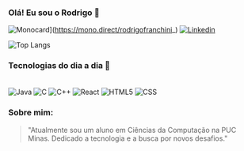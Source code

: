 ### Olá! Eu sou o Rodrigo 🙋

![Monocard](https://img.shields.io/badge/Monocard-E50257?style=for-the-badge&logo=About.me&logoColor=back)](https://mono.direct/rodrigofranchini_)
[![Linkedin](https://img.shields.io/badge/LinkedIn-0077B5?style=for-the-badge&logo=linkedin&logoColor=white)](https://www.linkedin.com/in/rodrigo-franchini-cecchin-b394a9304/)


![Top Langs](https://github-readme-stats.vercel.app/api/top-langs/?username=RodrigoFranchini&size_weight=0.5&count_weight=0.5&theme=dracula)

### Tecnologias do dia a dia 📱

<div  style = "display": inline_block"><br/>
    <img align="center" alt = "Java" src="https://img.shields.io/badge/Java-ED8B00?style=for-the-badge&logo=openjdk&logoColor=white" />
    <img align="center" alt = "C" src="https://img.shields.io/badge/C-00599C?style=for-the-badge&logo=c&logoColor=white" />
    <img align="center" alt = "C++" src="https://img.shields.io/badge/C%2B%2B-00599C?style=for-the-badge&logo=c%2B%2B&logoColor=white" />
    <img align="center" alt = "React" src="https://img.shields.io/badge/React-20232A?style=for-the-badge&logo=react&logoColor=61DAFB" />
    <img align="center" alt = "HTML5" src="https://img.shields.io/badge/HTML5-E34F26?style=for-the-badge&logo=html15&logoColor=white" />  
    <img align="center" alt = "CSS" src="https://img.shields.io/badge/CSS-239120?&style=for-the-badge&logo=css3&logoColor=white" /> 
    
</div>

### Sobre mim:
> "Atualmente sou um aluno em Ciências da Computação na PUC Minas. Dedicado a tecnologia e a busca por novos desafios."




